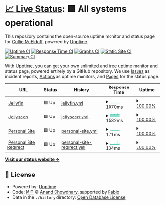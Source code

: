 # [📈 Live Status](https://www.culliem.com): <!--live status--> **🟩 All systems operational**

This repository contains the open-source uptime monitor and status page for [Cullie McElduff](CullieM.com), powered by [Upptime](https://github.com/upptime/upptime).

[![Uptime CI](https://github.com/CullieM/status/workflows/Uptime%20CI/badge.svg)](https://github.com/CullieM/status/actions?query=workflow%3A%22Uptime+CI%22)
[![Response Time CI](https://github.com/CullieM/status/workflows/Response%20Time%20CI/badge.svg)](https://github.com/CullieM/status/actions?query=workflow%3A%22Response+Time+CI%22)
[![Graphs CI](https://github.com/CullieM/status/workflows/Graphs%20CI/badge.svg)](https://github.com/CullieM/status/actions?query=workflow%3A%22Graphs+CI%22)
[![Static Site CI](https://github.com/CullieM/status/workflows/Static%20Site%20CI/badge.svg)](https://github.com/CullieM/status/actions?query=workflow%3A%22Static+Site+CI%22)
[![Summary CI](https://github.com/CullieM/status/workflows/Summary%20CI/badge.svg)](https://github.com/CullieM/status/actions?query=workflow%3A%22Summary+CI%22)

With [Upptime](https://upptime.js.org), you can get your own unlimited and free uptime monitor and status page, powered entirely by a GitHub repository. We use [Issues](https://github.com/CullieM/status/issues) as incident reports, [Actions](https://github.com/CullieM/status/actions) as uptime monitors, and [Pages](https://www.culliem.com) for the status page.

<!--start: status pages-->
<!-- This summary is generated by Upptime (https://github.com/upptime/upptime) -->
<!-- Do not edit this manually, your changes will be overwritten -->
<!-- prettier-ignore -->
| URL | Status | History | Response Time | Uptime |
| --- | ------ | ------- | ------------- | ------ |
| <img alt="" src="https://icons.duckduckgo.com/ip3/watch.cullie.dev.ico" height="13"> [Jellyfin](https://watch.cullie.dev) | 🟩 Up | [jellyfin.yml](https://github.com/CullieM/status/commits/HEAD/history/jellyfin.yml) | <details><summary><img alt="Response time graph" src="./graphs/jellyfin/response-time-week.png" height="20"> 1070ms</summary><br><a href="https://culliem.com/history/jellyfin"><img alt="Response time 1018" src="https://img.shields.io/endpoint?url=https%3A%2F%2Fraw.githubusercontent.com%2FCullieM%2Fstatus%2FHEAD%2Fapi%2Fjellyfin%2Fresponse-time.json"></a><br><a href="https://culliem.com/history/jellyfin"><img alt="24-hour response time 1025" src="https://img.shields.io/endpoint?url=https%3A%2F%2Fraw.githubusercontent.com%2FCullieM%2Fstatus%2FHEAD%2Fapi%2Fjellyfin%2Fresponse-time-day.json"></a><br><a href="https://culliem.com/history/jellyfin"><img alt="7-day response time 1070" src="https://img.shields.io/endpoint?url=https%3A%2F%2Fraw.githubusercontent.com%2FCullieM%2Fstatus%2FHEAD%2Fapi%2Fjellyfin%2Fresponse-time-week.json"></a><br><a href="https://culliem.com/history/jellyfin"><img alt="30-day response time 1034" src="https://img.shields.io/endpoint?url=https%3A%2F%2Fraw.githubusercontent.com%2FCullieM%2Fstatus%2FHEAD%2Fapi%2Fjellyfin%2Fresponse-time-month.json"></a><br><a href="https://culliem.com/history/jellyfin"><img alt="1-year response time 1018" src="https://img.shields.io/endpoint?url=https%3A%2F%2Fraw.githubusercontent.com%2FCullieM%2Fstatus%2FHEAD%2Fapi%2Fjellyfin%2Fresponse-time-year.json"></a></details> | <details><summary><a href="https://culliem.com/history/jellyfin">100.00%</a></summary><a href="https://culliem.com/history/jellyfin"><img alt="All-time uptime 100.00%" src="https://img.shields.io/endpoint?url=https%3A%2F%2Fraw.githubusercontent.com%2FCullieM%2Fstatus%2FHEAD%2Fapi%2Fjellyfin%2Fuptime.json"></a><br><a href="https://culliem.com/history/jellyfin"><img alt="24-hour uptime 100.00%" src="https://img.shields.io/endpoint?url=https%3A%2F%2Fraw.githubusercontent.com%2FCullieM%2Fstatus%2FHEAD%2Fapi%2Fjellyfin%2Fuptime-day.json"></a><br><a href="https://culliem.com/history/jellyfin"><img alt="7-day uptime 100.00%" src="https://img.shields.io/endpoint?url=https%3A%2F%2Fraw.githubusercontent.com%2FCullieM%2Fstatus%2FHEAD%2Fapi%2Fjellyfin%2Fuptime-week.json"></a><br><a href="https://culliem.com/history/jellyfin"><img alt="30-day uptime 100.00%" src="https://img.shields.io/endpoint?url=https%3A%2F%2Fraw.githubusercontent.com%2FCullieM%2Fstatus%2FHEAD%2Fapi%2Fjellyfin%2Fuptime-month.json"></a><br><a href="https://culliem.com/history/jellyfin"><img alt="1-year uptime 100.00%" src="https://img.shields.io/endpoint?url=https%3A%2F%2Fraw.githubusercontent.com%2FCullieM%2Fstatus%2FHEAD%2Fapi%2Fjellyfin%2Fuptime-year.json"></a></details>
| <img alt="" src="https://icons.duckduckgo.com/ip3/request.cullie.dev.ico" height="13"> [Jellyseerr](https://request.cullie.dev) | 🟩 Up | [jellyseerr.yml](https://github.com/CullieM/status/commits/HEAD/history/jellyseerr.yml) | <details><summary><img alt="Response time graph" src="./graphs/jellyseerr/response-time-week.png" height="20"> 1532ms</summary><br><a href="https://culliem.com/history/jellyseerr"><img alt="Response time 1474" src="https://img.shields.io/endpoint?url=https%3A%2F%2Fraw.githubusercontent.com%2FCullieM%2Fstatus%2FHEAD%2Fapi%2Fjellyseerr%2Fresponse-time.json"></a><br><a href="https://culliem.com/history/jellyseerr"><img alt="24-hour response time 1511" src="https://img.shields.io/endpoint?url=https%3A%2F%2Fraw.githubusercontent.com%2FCullieM%2Fstatus%2FHEAD%2Fapi%2Fjellyseerr%2Fresponse-time-day.json"></a><br><a href="https://culliem.com/history/jellyseerr"><img alt="7-day response time 1532" src="https://img.shields.io/endpoint?url=https%3A%2F%2Fraw.githubusercontent.com%2FCullieM%2Fstatus%2FHEAD%2Fapi%2Fjellyseerr%2Fresponse-time-week.json"></a><br><a href="https://culliem.com/history/jellyseerr"><img alt="30-day response time 1508" src="https://img.shields.io/endpoint?url=https%3A%2F%2Fraw.githubusercontent.com%2FCullieM%2Fstatus%2FHEAD%2Fapi%2Fjellyseerr%2Fresponse-time-month.json"></a><br><a href="https://culliem.com/history/jellyseerr"><img alt="1-year response time 1474" src="https://img.shields.io/endpoint?url=https%3A%2F%2Fraw.githubusercontent.com%2FCullieM%2Fstatus%2FHEAD%2Fapi%2Fjellyseerr%2Fresponse-time-year.json"></a></details> | <details><summary><a href="https://culliem.com/history/jellyseerr">100.00%</a></summary><a href="https://culliem.com/history/jellyseerr"><img alt="All-time uptime 100.00%" src="https://img.shields.io/endpoint?url=https%3A%2F%2Fraw.githubusercontent.com%2FCullieM%2Fstatus%2FHEAD%2Fapi%2Fjellyseerr%2Fuptime.json"></a><br><a href="https://culliem.com/history/jellyseerr"><img alt="24-hour uptime 100.00%" src="https://img.shields.io/endpoint?url=https%3A%2F%2Fraw.githubusercontent.com%2FCullieM%2Fstatus%2FHEAD%2Fapi%2Fjellyseerr%2Fuptime-day.json"></a><br><a href="https://culliem.com/history/jellyseerr"><img alt="7-day uptime 100.00%" src="https://img.shields.io/endpoint?url=https%3A%2F%2Fraw.githubusercontent.com%2FCullieM%2Fstatus%2FHEAD%2Fapi%2Fjellyseerr%2Fuptime-week.json"></a><br><a href="https://culliem.com/history/jellyseerr"><img alt="30-day uptime 100.00%" src="https://img.shields.io/endpoint?url=https%3A%2F%2Fraw.githubusercontent.com%2FCullieM%2Fstatus%2FHEAD%2Fapi%2Fjellyseerr%2Fuptime-month.json"></a><br><a href="https://culliem.com/history/jellyseerr"><img alt="1-year uptime 100.00%" src="https://img.shields.io/endpoint?url=https%3A%2F%2Fraw.githubusercontent.com%2FCullieM%2Fstatus%2FHEAD%2Fapi%2Fjellyseerr%2Fuptime-year.json"></a></details>
| <img alt="" src="https://icons.duckduckgo.com/ip3/culliem.com.ico" height="13"> [Personal Site](https://culliem.com) | 🟩 Up | [personal-site.yml](https://github.com/CullieM/status/commits/HEAD/history/personal-site.yml) | <details><summary><img alt="Response time graph" src="./graphs/personal-site/response-time-week.png" height="20"> 171ms</summary><br><a href="https://culliem.com/history/personal-site"><img alt="Response time 164" src="https://img.shields.io/endpoint?url=https%3A%2F%2Fraw.githubusercontent.com%2FCullieM%2Fstatus%2FHEAD%2Fapi%2Fpersonal-site%2Fresponse-time.json"></a><br><a href="https://culliem.com/history/personal-site"><img alt="24-hour response time 171" src="https://img.shields.io/endpoint?url=https%3A%2F%2Fraw.githubusercontent.com%2FCullieM%2Fstatus%2FHEAD%2Fapi%2Fpersonal-site%2Fresponse-time-day.json"></a><br><a href="https://culliem.com/history/personal-site"><img alt="7-day response time 171" src="https://img.shields.io/endpoint?url=https%3A%2F%2Fraw.githubusercontent.com%2FCullieM%2Fstatus%2FHEAD%2Fapi%2Fpersonal-site%2Fresponse-time-week.json"></a><br><a href="https://culliem.com/history/personal-site"><img alt="30-day response time 164" src="https://img.shields.io/endpoint?url=https%3A%2F%2Fraw.githubusercontent.com%2FCullieM%2Fstatus%2FHEAD%2Fapi%2Fpersonal-site%2Fresponse-time-month.json"></a><br><a href="https://culliem.com/history/personal-site"><img alt="1-year response time 164" src="https://img.shields.io/endpoint?url=https%3A%2F%2Fraw.githubusercontent.com%2FCullieM%2Fstatus%2FHEAD%2Fapi%2Fpersonal-site%2Fresponse-time-year.json"></a></details> | <details><summary><a href="https://culliem.com/history/personal-site">100.00%</a></summary><a href="https://culliem.com/history/personal-site"><img alt="All-time uptime 100.00%" src="https://img.shields.io/endpoint?url=https%3A%2F%2Fraw.githubusercontent.com%2FCullieM%2Fstatus%2FHEAD%2Fapi%2Fpersonal-site%2Fuptime.json"></a><br><a href="https://culliem.com/history/personal-site"><img alt="24-hour uptime 100.00%" src="https://img.shields.io/endpoint?url=https%3A%2F%2Fraw.githubusercontent.com%2FCullieM%2Fstatus%2FHEAD%2Fapi%2Fpersonal-site%2Fuptime-day.json"></a><br><a href="https://culliem.com/history/personal-site"><img alt="7-day uptime 100.00%" src="https://img.shields.io/endpoint?url=https%3A%2F%2Fraw.githubusercontent.com%2FCullieM%2Fstatus%2FHEAD%2Fapi%2Fpersonal-site%2Fuptime-week.json"></a><br><a href="https://culliem.com/history/personal-site"><img alt="30-day uptime 100.00%" src="https://img.shields.io/endpoint?url=https%3A%2F%2Fraw.githubusercontent.com%2FCullieM%2Fstatus%2FHEAD%2Fapi%2Fpersonal-site%2Fuptime-month.json"></a><br><a href="https://culliem.com/history/personal-site"><img alt="1-year uptime 100.00%" src="https://img.shields.io/endpoint?url=https%3A%2F%2Fraw.githubusercontent.com%2FCullieM%2Fstatus%2FHEAD%2Fapi%2Fpersonal-site%2Fuptime-year.json"></a></details>
| <img alt="" src="https://icons.duckduckgo.com/ip3/cullie.dev.ico" height="13"> [Personal Site Redirect](https://cullie.dev) | 🟩 Up | [personal-site-redirect.yml](https://github.com/CullieM/status/commits/HEAD/history/personal-site-redirect.yml) | <details><summary><img alt="Response time graph" src="./graphs/personal-site-redirect/response-time-week.png" height="20"> 134ms</summary><br><a href="https://culliem.com/history/personal-site-redirect"><img alt="Response time 132" src="https://img.shields.io/endpoint?url=https%3A%2F%2Fraw.githubusercontent.com%2FCullieM%2Fstatus%2FHEAD%2Fapi%2Fpersonal-site-redirect%2Fresponse-time.json"></a><br><a href="https://culliem.com/history/personal-site-redirect"><img alt="24-hour response time 139" src="https://img.shields.io/endpoint?url=https%3A%2F%2Fraw.githubusercontent.com%2FCullieM%2Fstatus%2FHEAD%2Fapi%2Fpersonal-site-redirect%2Fresponse-time-day.json"></a><br><a href="https://culliem.com/history/personal-site-redirect"><img alt="7-day response time 134" src="https://img.shields.io/endpoint?url=https%3A%2F%2Fraw.githubusercontent.com%2FCullieM%2Fstatus%2FHEAD%2Fapi%2Fpersonal-site-redirect%2Fresponse-time-week.json"></a><br><a href="https://culliem.com/history/personal-site-redirect"><img alt="30-day response time 130" src="https://img.shields.io/endpoint?url=https%3A%2F%2Fraw.githubusercontent.com%2FCullieM%2Fstatus%2FHEAD%2Fapi%2Fpersonal-site-redirect%2Fresponse-time-month.json"></a><br><a href="https://culliem.com/history/personal-site-redirect"><img alt="1-year response time 132" src="https://img.shields.io/endpoint?url=https%3A%2F%2Fraw.githubusercontent.com%2FCullieM%2Fstatus%2FHEAD%2Fapi%2Fpersonal-site-redirect%2Fresponse-time-year.json"></a></details> | <details><summary><a href="https://culliem.com/history/personal-site-redirect">100.00%</a></summary><a href="https://culliem.com/history/personal-site-redirect"><img alt="All-time uptime 100.00%" src="https://img.shields.io/endpoint?url=https%3A%2F%2Fraw.githubusercontent.com%2FCullieM%2Fstatus%2FHEAD%2Fapi%2Fpersonal-site-redirect%2Fuptime.json"></a><br><a href="https://culliem.com/history/personal-site-redirect"><img alt="24-hour uptime 100.00%" src="https://img.shields.io/endpoint?url=https%3A%2F%2Fraw.githubusercontent.com%2FCullieM%2Fstatus%2FHEAD%2Fapi%2Fpersonal-site-redirect%2Fuptime-day.json"></a><br><a href="https://culliem.com/history/personal-site-redirect"><img alt="7-day uptime 100.00%" src="https://img.shields.io/endpoint?url=https%3A%2F%2Fraw.githubusercontent.com%2FCullieM%2Fstatus%2FHEAD%2Fapi%2Fpersonal-site-redirect%2Fuptime-week.json"></a><br><a href="https://culliem.com/history/personal-site-redirect"><img alt="30-day uptime 100.00%" src="https://img.shields.io/endpoint?url=https%3A%2F%2Fraw.githubusercontent.com%2FCullieM%2Fstatus%2FHEAD%2Fapi%2Fpersonal-site-redirect%2Fuptime-month.json"></a><br><a href="https://culliem.com/history/personal-site-redirect"><img alt="1-year uptime 100.00%" src="https://img.shields.io/endpoint?url=https%3A%2F%2Fraw.githubusercontent.com%2FCullieM%2Fstatus%2FHEAD%2Fapi%2Fpersonal-site-redirect%2Fuptime-year.json"></a></details>

<!--end: status pages-->

[**Visit our status website →**](https://www.culliem.com)

## 📄 License

- Powered by: [Upptime](https://github.com/upptime/upptime)
- Code: [MIT](./LICENSE) © [Anand Chowdhary](https://anandchowdhary.com), supported by [Pabio](https://pabio.com)
- Data in the `./history` directory: [Open Database License](https://opendatacommons.org/licenses/odbl/1-0/)
